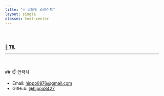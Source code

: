 ```yaml
---
title: "🔥 코드잇 스프린트"
layout: single
classes: text-center
---
```



<br>
<br>

<a href="/_TIL/2025-04-24-TIL"><strong>📅 TIL</strong></a>




                  
---
<br>
<br>
## 📫 연락처


- Email: hippo8976@gmail.com
- GitHub: [@hippo8427](https://github.com/hippo8427)
